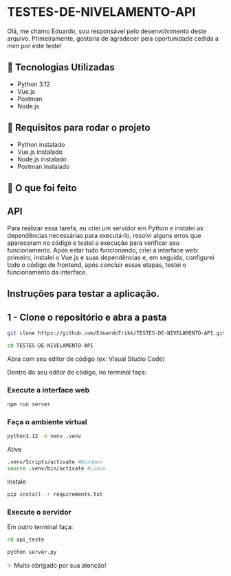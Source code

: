 # TESTES-DE-NIVELAMENTO-API

Olá, me chamo Eduardo, sou responsável pelo desenvolvimento deste arquivo. Primeiramente, gostaria de agradecer pela oportunidade cedida a mim por este teste!

## 📣 Tecnologias Utilizadas
- Python 3.12
- Vue.js
- Postman
- Node.js

## 📣 Requisitos para rodar o projeto
- Python instalado
- Vue.js instalado
- Node.js instalado
- Postman instalado
  
## 📣 O que foi feito

## API
Para realizar essa tarefa, eu criei um servidor em Python e instalei as dependências necessárias para executá-lo, resolvi alguns erros que apareceram no código e testei a execução para verificar seu funcionamento. Após estar tudo funcionando, criei a interface web: primeiro, instalei o Vue.js e suas dependências e, em seguida, configurei todo o código de frontend, após concluir essas etapas, testei o funcionamento da interface. 

## Instruções para testar a aplicação.

## 1 - Clone o repositório e abra a pasta

```bash
git clone https://github.com/EduardoTrikk/TESTES-DE-NIVELAMENTO-API.git
```
```bash
cd TESTES-DE-NIVELAMENTO-API
```
Abra com seu editor de código (ex: Visual Studio Code)

Dentro do seu editor de código, no terminal faça:

### Execute a interface web
```bash
npm run server
```

### Faça o ambiente virtual
```bash
python3.12 -m venv .venv
```
Ative
```bash
.venv/Scripts/activate #Windows
source .venv/bin/activate #Linux
```
Instale 
```bash
pip install -r requirements.txt
```

###  Execute o servidor
Em outro terminal faça:
```bash
cd api_teste
```
```bash
python server.py
```

✨ Muito obrigado por sua atenção!
